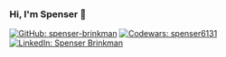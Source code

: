 ### Hi, I'm Spenser :wave:

<!-- [spenserbrinkman.com](https://www.spenserbrinkman.com) -->

<a href="https://github.com/spenser-brinkman"><img src="https://img.shields.io/github/followers/spenser-brinkman?label=follow&style=social" alt="GitHub: spenser-brinkman"></a>
<a href="https://www.codewars.com/users/spenser6131"><img src="https://www.codewars.com/users/spenser6131/badges/micro" alt="Codewars: spenser6131"></a>
<a href="https://www.linkedin.com/in/spenser-brinkman/"><img src="https://img.shields.io/badge/-Spenser%20Brinkman-blue?style=flat-square&logo=Linkedin&logoColor=white&link=https://www.linkedin.com/in/spenserbrinkman/" alt="LinkedIn: Spenser Brinkman"></a>
